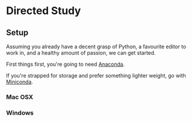 # Directed Study

## Setup

Assuming you already have a decent grasp of Python, a favourite editor to work in, and a healthy amount of passion, we can get started.

First things first, you're going to need [Anaconda](https://www.anaconda.com).

If you're strapped for storage and prefer something lighter weight, go with [Miniconda](https://docs.conda.io/en/latest/miniconda.html).

### Mac OSX

### Windows

